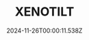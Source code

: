 ---
title: "XENOTILT"
id: 2008980
date: 2024-11-26T00:00:11.538Z
link: games/steam/recent/xenotilt
image: http://media.steampowered.com/steamcommunity/public/images/apps/2008980/b0c6b9cd1a958b4e41fcd9b0a1b4b8828a748e8a.jpg
playtime_2weeks: 60
playtime_forever: 60
playtime_windows_forever: 0
playtime_mac_forever: 0
playtime_linux_forever: 60
playtime_deck_forever: 60
---